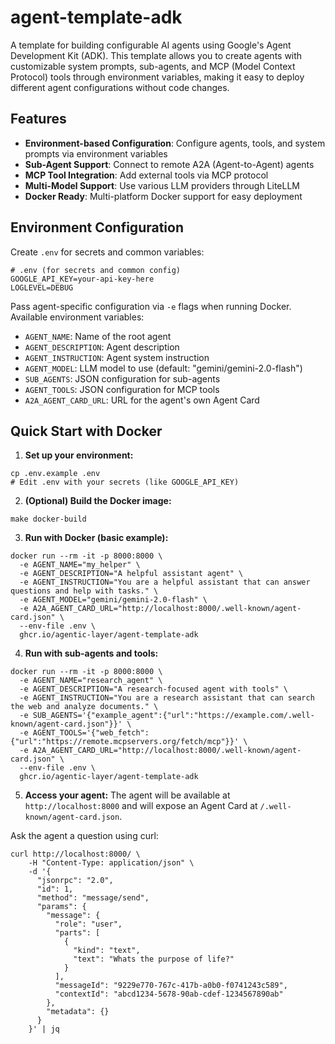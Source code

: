 # agent-template-adk

A template for building configurable AI agents using Google's Agent Development Kit (ADK). This template allows you to create agents with customizable system prompts, sub-agents, and MCP (Model Context Protocol) tools through environment variables, making it easy to deploy different agent configurations without code changes.

## Features

- **Environment-based Configuration**: Configure agents, tools, and system prompts via environment variables
- **Sub-Agent Support**: Connect to remote A2A (Agent-to-Agent) agents
- **MCP Tool Integration**: Add external tools via MCP protocol
- **Multi-Model Support**: Use various LLM providers through LiteLLM
- **Docker Ready**: Multi-platform Docker support for easy deployment

## Environment Configuration

Create `.env` for secrets and common variables:
```shell
# .env (for secrets and common config)
GOOGLE_API_KEY=your-api-key-here
LOGLEVEL=DEBUG
```

Pass agent-specific configuration via `-e` flags when running Docker. Available environment variables:
- `AGENT_NAME`: Name of the root agent
- `AGENT_DESCRIPTION`: Agent description
- `AGENT_INSTRUCTION`: Agent system instruction
- `AGENT_MODEL`: LLM model to use (default: "gemini/gemini-2.0-flash")
- `SUB_AGENTS`: JSON configuration for sub-agents
- `AGENT_TOOLS`: JSON configuration for MCP tools
- `A2A_AGENT_CARD_URL`: URL for the agent's own Agent Card

## Quick Start with Docker

1. **Set up your environment:**
```shell
cp .env.example .env
# Edit .env with your secrets (like GOOGLE_API_KEY)
```

2. **(Optional) Build the Docker image:**
```shell
make docker-build
```

3. **Run with Docker (basic example):**
```shell
docker run --rm -it -p 8000:8000 \
  -e AGENT_NAME="my_helper" \
  -e AGENT_DESCRIPTION="A helpful assistant agent" \
  -e AGENT_INSTRUCTION="You are a helpful assistant that can answer questions and help with tasks." \
  -e AGENT_MODEL="gemini/gemini-2.0-flash" \
  -e A2A_AGENT_CARD_URL="http://localhost:8000/.well-known/agent-card.json" \
  --env-file .env \
  ghcr.io/agentic-layer/agent-template-adk
```

4. **Run with sub-agents and tools:**
```shell
docker run --rm -it -p 8000:8000 \
  -e AGENT_NAME="research_agent" \
  -e AGENT_DESCRIPTION="A research-focused agent with tools" \
  -e AGENT_INSTRUCTION="You are a research assistant that can search the web and analyze documents." \
  -e SUB_AGENTS='{"example_agent":{"url":"https://example.com/.well-known/agent-card.json"}}' \
  -e AGENT_TOOLS='{"web_fetch":{"url":"https://remote.mcpservers.org/fetch/mcp"}}' \
  -e A2A_AGENT_CARD_URL="http://localhost:8000/.well-known/agent-card.json" \
  --env-file .env \
  ghcr.io/agentic-layer/agent-template-adk
```

5. **Access your agent:**
The agent will be available at `http://localhost:8000` and will expose an Agent Card at `/.well-known/agent-card.json`.

Ask the agent a question using curl:
```shell
curl http://localhost:8000/ \
    -H "Content-Type: application/json" \
    -d '{
      "jsonrpc": "2.0",
      "id": 1,
      "method": "message/send",
      "params": {
        "message": {
          "role": "user",
          "parts": [
            {
              "kind": "text",
              "text": "Whats the purpose of life?"
            }
          ],
          "messageId": "9229e770-767c-417b-a0b0-f0741243c589",
          "contextId": "abcd1234-5678-90ab-cdef-1234567890ab"
        },
        "metadata": {}
      }
    }' | jq
```